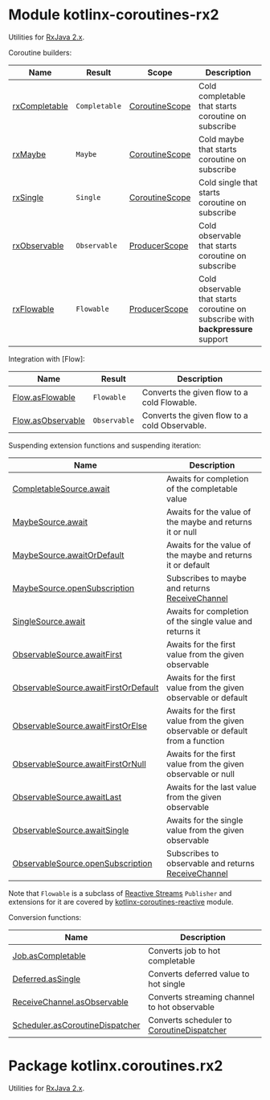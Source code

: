 # Module kotlinx-coroutines-rx2

Utilities for [RxJava 2.x](https://github.com/ReactiveX/RxJava).

Coroutine builders:

| **Name**        | **Result**                              | **Scope**        | **Description**
| --------------- | --------------------------------------- | ---------------- | ---------------
| [rxCompletable] | `Completable`                           | [CoroutineScope] | Cold completable that starts coroutine on subscribe
| [rxMaybe]       | `Maybe`                                 | [CoroutineScope] | Cold maybe that starts coroutine on subscribe
| [rxSingle]      | `Single`                                | [CoroutineScope] | Cold single that starts coroutine on subscribe
| [rxObservable]  | `Observable`                            | [ProducerScope]  | Cold observable that starts coroutine on subscribe
| [rxFlowable]    | `Flowable`                              | [ProducerScope]  | Cold observable that starts coroutine on subscribe with **backpressure** support 

Integration with [Flow]:

| **Name**             | **Result**      | **Description**
| ---------------      | --------------  | ---------------
| [Flow.asFlowable]    | `Flowable`      | Converts the given flow to a cold Flowable.
| [Flow.asObservable]  | `Observable`    | Converts the given flow to a cold Observable.

Suspending extension functions and suspending iteration:

| **Name** | **Description**
| -------- | ---------------
| [CompletableSource.await][io.reactivex.CompletableSource.await] | Awaits for completion of the completable value 
| [MaybeSource.await][io.reactivex.MaybeSource.await] | Awaits for the value of the maybe and returns it or null 
| [MaybeSource.awaitOrDefault][io.reactivex.MaybeSource.awaitOrDefault] | Awaits for the value of the maybe and returns it or default 
| [MaybeSource.openSubscription][io.reactivex.MaybeSource.openSubscription] | Subscribes to maybe and returns [ReceiveChannel] 
| [SingleSource.await][io.reactivex.SingleSource.await] | Awaits for completion of the single value and returns it 
| [ObservableSource.awaitFirst][io.reactivex.ObservableSource.awaitFirst] | Awaits for the first value from the given observable
| [ObservableSource.awaitFirstOrDefault][io.reactivex.ObservableSource.awaitFirstOrDefault] | Awaits for the first value from the given observable or default
| [ObservableSource.awaitFirstOrElse][io.reactivex.ObservableSource.awaitFirstOrElse] | Awaits for the first value from the given observable or default from a function
| [ObservableSource.awaitFirstOrNull][io.reactivex.ObservableSource.awaitFirstOrNull] | Awaits for the first value from the given observable or null
| [ObservableSource.awaitLast][io.reactivex.ObservableSource.awaitFirst] | Awaits for the last value from the given observable
| [ObservableSource.awaitSingle][io.reactivex.ObservableSource.awaitSingle] | Awaits for the single value from the given observable
| [ObservableSource.openSubscription][io.reactivex.ObservableSource.openSubscription] | Subscribes to observable and returns [ReceiveChannel] 

Note that `Flowable` is a subclass of [Reactive Streams](https://www.reactive-streams.org)
`Publisher` and extensions for it are covered by
[kotlinx-coroutines-reactive](../kotlinx-coroutines-reactive) module.

Conversion functions:

| **Name** | **Description**
| -------- | ---------------
| [Job.asCompletable][kotlinx.coroutines.Job.asCompletable] | Converts job to hot completable
| [Deferred.asSingle][kotlinx.coroutines.Deferred.asSingle] | Converts deferred value to hot single
| [ReceiveChannel.asObservable][kotlinx.coroutines.channels.ReceiveChannel.asObservable] | Converts streaming channel to hot observable
| [Scheduler.asCoroutineDispatcher][io.reactivex.Scheduler.asCoroutineDispatcher] | Converts scheduler to [CoroutineDispatcher]

<!--- MODULE kotlinx-coroutines-core -->
<!--- INDEX kotlinx.coroutines -->
[CoroutineScope]: https://kotlin.github.io/kotlinx.coroutines/kotlinx-coroutines-core/kotlinx.coroutines/-coroutine-scope/index.html
[CoroutineDispatcher]: https://kotlin.github.io/kotlinx.coroutines/kotlinx-coroutines-core/kotlinx.coroutines/-coroutine-dispatcher/index.html
<!--- INDEX kotlinx.coroutines.channels -->
[ProducerScope]: https://kotlin.github.io/kotlinx.coroutines/kotlinx-coroutines-core/kotlinx.coroutines.channels/-producer-scope/index.html
[ReceiveChannel]: https://kotlin.github.io/kotlinx.coroutines/kotlinx-coroutines-core/kotlinx.coroutines.channels/-receive-channel/index.html
<!--- MODULE kotlinx-coroutines-rx2 -->
<!--- INDEX kotlinx.coroutines.rx2 -->
[rxCompletable]: https://kotlin.github.io/kotlinx.coroutines/kotlinx-coroutines-rx2/kotlinx.coroutines.rx2/rx-completable.html
[rxMaybe]: https://kotlin.github.io/kotlinx.coroutines/kotlinx-coroutines-rx2/kotlinx.coroutines.rx2/rx-maybe.html
[rxSingle]: https://kotlin.github.io/kotlinx.coroutines/kotlinx-coroutines-rx2/kotlinx.coroutines.rx2/rx-single.html
[rxObservable]: https://kotlin.github.io/kotlinx.coroutines/kotlinx-coroutines-rx2/kotlinx.coroutines.rx2/rx-observable.html
[rxFlowable]: https://kotlin.github.io/kotlinx.coroutines/kotlinx-coroutines-rx2/kotlinx.coroutines.rx2/rx-flowable.html
[Flow.asFlowable]: https://kotlin.github.io/kotlinx.coroutines/kotlinx-coroutines-rx2/kotlinx.coroutines.rx2/kotlinx.coroutines.flow.-flow/as-flowable.html
[Flow.asObservable]: https://kotlin.github.io/kotlinx.coroutines/kotlinx-coroutines-rx2/kotlinx.coroutines.rx2/kotlinx.coroutines.flow.-flow/as-observable.html
[io.reactivex.CompletableSource.await]: https://kotlin.github.io/kotlinx.coroutines/kotlinx-coroutines-rx2/kotlinx.coroutines.rx2/io.reactivex.-completable-source/await.html
[io.reactivex.MaybeSource.await]: https://kotlin.github.io/kotlinx.coroutines/kotlinx-coroutines-rx2/kotlinx.coroutines.rx2/io.reactivex.-maybe-source/await.html
[io.reactivex.MaybeSource.awaitOrDefault]: https://kotlin.github.io/kotlinx.coroutines/kotlinx-coroutines-rx2/kotlinx.coroutines.rx2/io.reactivex.-maybe-source/await-or-default.html
[io.reactivex.MaybeSource.openSubscription]: https://kotlin.github.io/kotlinx.coroutines/kotlinx-coroutines-rx2/kotlinx.coroutines.rx2/io.reactivex.-maybe-source/open-subscription.html
[io.reactivex.SingleSource.await]: https://kotlin.github.io/kotlinx.coroutines/kotlinx-coroutines-rx2/kotlinx.coroutines.rx2/io.reactivex.-single-source/await.html
[io.reactivex.ObservableSource.awaitFirst]: https://kotlin.github.io/kotlinx.coroutines/kotlinx-coroutines-rx2/kotlinx.coroutines.rx2/io.reactivex.-observable-source/await-first.html
[io.reactivex.ObservableSource.awaitFirstOrDefault]: https://kotlin.github.io/kotlinx.coroutines/kotlinx-coroutines-rx2/kotlinx.coroutines.rx2/io.reactivex.-observable-source/await-first-or-default.html
[io.reactivex.ObservableSource.awaitFirstOrElse]: https://kotlin.github.io/kotlinx.coroutines/kotlinx-coroutines-rx2/kotlinx.coroutines.rx2/io.reactivex.-observable-source/await-first-or-else.html
[io.reactivex.ObservableSource.awaitFirstOrNull]: https://kotlin.github.io/kotlinx.coroutines/kotlinx-coroutines-rx2/kotlinx.coroutines.rx2/io.reactivex.-observable-source/await-first-or-null.html
[io.reactivex.ObservableSource.awaitSingle]: https://kotlin.github.io/kotlinx.coroutines/kotlinx-coroutines-rx2/kotlinx.coroutines.rx2/io.reactivex.-observable-source/await-single.html
[io.reactivex.ObservableSource.openSubscription]: https://kotlin.github.io/kotlinx.coroutines/kotlinx-coroutines-rx2/kotlinx.coroutines.rx2/io.reactivex.-observable-source/open-subscription.html
[kotlinx.coroutines.Job.asCompletable]: https://kotlin.github.io/kotlinx.coroutines/kotlinx-coroutines-rx2/kotlinx.coroutines.rx2/kotlinx.coroutines.-job/as-completable.html
[kotlinx.coroutines.Deferred.asSingle]: https://kotlin.github.io/kotlinx.coroutines/kotlinx-coroutines-rx2/kotlinx.coroutines.rx2/kotlinx.coroutines.-deferred/as-single.html
[kotlinx.coroutines.channels.ReceiveChannel.asObservable]: https://kotlin.github.io/kotlinx.coroutines/kotlinx-coroutines-rx2/kotlinx.coroutines.rx2/kotlinx.coroutines.channels.-receive-channel/as-observable.html
[io.reactivex.Scheduler.asCoroutineDispatcher]: https://kotlin.github.io/kotlinx.coroutines/kotlinx-coroutines-rx2/kotlinx.coroutines.rx2/io.reactivex.-scheduler/as-coroutine-dispatcher.html
<!--- END -->

# Package kotlinx.coroutines.rx2

Utilities for [RxJava 2.x](https://github.com/ReactiveX/RxJava).
